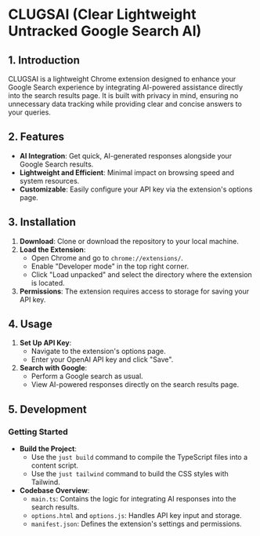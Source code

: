 # **CLUGSAI (Clear Lightweight Untracked Google Search AI)**

## **1\. Introduction**

CLUGSAI is a lightweight Chrome extension designed to enhance your Google Search experience by integrating AI-powered assistance directly into the search results page. It is built with privacy in mind, ensuring no unnecessary data tracking while providing clear and concise answers to your queries.

## **2\. Features**

- **AI Integration**: Get quick, AI-generated responses alongside your Google Search results.
- **Lightweight and Efficient**: Minimal impact on browsing speed and system resources.
- **Customizable**: Easily configure your API key via the extension's options page.

## **3\. Installation**

1. **Download**: Clone or download the repository to your local machine.
2. **Load the Extension**:
    - Open Chrome and go to `chrome://extensions/`.
    - Enable "Developer mode" in the top right corner.
    - Click "Load unpacked" and select the directory where the extension is located.
3. **Permissions**: The extension requires access to storage for saving your API key.

## **4\. Usage**

1. **Set Up API Key**:
    - Navigate to the extension's options page.
    - Enter your OpenAI API key and click "Save".
2. **Search with Google**:
    - Perform a Google search as usual.
    - View AI-powered responses directly on the search results page.

## **5\. Development**

### **Getting Started**

- **Build the Project**:
    - Use the `just build` command to compile the TypeScript files into a content script.
    - Use the `just tailwind` command to build the CSS styles with Tailwind.
- **Codebase Overview**:
    - `main.ts`: Contains the logic for integrating AI responses into the search results.
    - `options.html` and `options.js`: Handles API key input and storage.
    - `manifest.json`: Defines the extension's settings and permissions.

